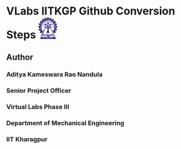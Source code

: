 # VLabs IITKGP Github Conversion Steps <img src="images/iitkgp.png" width="10%">


## Author

### Aditya Kameswara Rao Nandula 
### Senior Project Officer 
### Virtual Labs Phase III
### Department of Mechanical Engineering 
### IIT Kharagpur